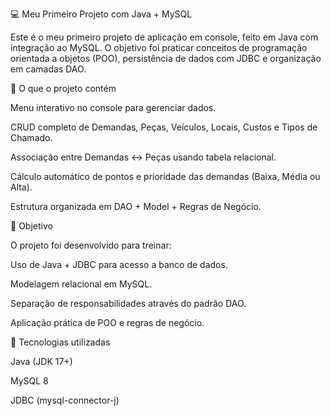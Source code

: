 💻 Meu Primeiro Projeto com Java + MySQL

Este é o meu primeiro projeto de aplicação em console, feito em Java com integração ao MySQL.
O objetivo foi praticar conceitos de programação orientada a objetos (POO), persistência de dados com JDBC e organização em camadas DAO.

📖 O que o projeto contém

Menu interativo no console para gerenciar dados.

CRUD completo de Demandas, Peças, Veículos, Locais, Custos e Tipos de Chamado.

Associação entre Demandas ↔ Peças usando tabela relacional.

Cálculo automático de pontos e prioridade das demandas (Baixa, Média ou Alta).

Estrutura organizada em DAO + Model + Regras de Negócio.

🎯 Objetivo

O projeto foi desenvolvido para treinar:

Uso de Java + JDBC para acesso a banco de dados.

Modelagem relacional em MySQL.

Separação de responsabilidades através do padrão DAO.

Aplicação prática de POO e regras de negócio.

🚀 Tecnologias utilizadas

Java (JDK 17+)

MySQL 8

JDBC (mysql-connector-j)
